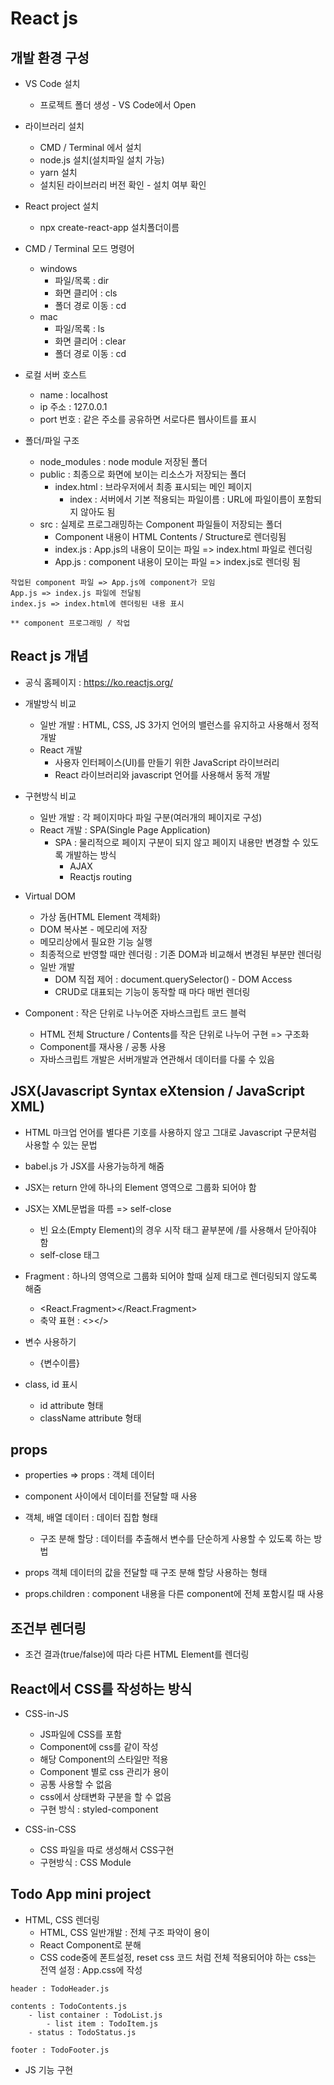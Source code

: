 # React js

## 개발 환경 구성

- VS Code 설치
    - 프로젝트 폴더 생성 - VS Code에서 Open

- 라이브러리 설치
    - CMD / Terminal 에서 설치
    - node.js 설치(설치파일 설치 가능)
    - yarn 설치
    - 설치된 라이브러리 버전 확인 - 설치 여부 확인

- React project 설치
    - npx create-react-app 설치폴더이름

- CMD / Terminal 모드 명령어
    - windows
        - 파일/목록 : dir
        - 화면 클리어 : cls
        - 폴더 경로 이동 : cd
    - mac
        - 파일/목록 : ls
        - 화면 클리어 : clear
        - 폴더 경로 이동 : cd

- 로컬 서버 호스트
    - name : localhost
    - ip 주소 : 127.0.0.1
    - port 번호 : 같은 주소를 공유하면 서로다른 웹사이트를 표시

- 폴더/파일 구조
    - node_modules : node module 저장된 폴더
    - public : 최종으로 화면에 보이는 리소스가 저장되는 폴더
        - index.html : 브라우저에서 최종 표시되는 메인 페이지
            - index : 서버에서 기본 적용되는 파일이름 : URL에 파일이름이 포함되지 않아도 됨
    - src : 실제로 프로그래밍하는 Component 파일들이 저장되는 폴더
        - Component 내용이 HTML Contents / Structure로 렌더링됨
        - index.js : App.js의 내용이 모이는 파일 => index.html 파일로 렌더링
        - App.js : component 내용이 모이는 파일 => index.js로 렌더링 됨

```
작업된 component 파일 => App.js에 component가 모임
App.js => index.js 파일에 전달됨
index.js => index.html에 렌더링된 내용 표시

** component 프로그래밍 / 작업
```

## React js 개념

- 공식 홈페이지 : https://ko.reactjs.org/

- 개발방식 비교
    - 일반 개발 : HTML, CSS, JS 3가지 언어의 밸런스를 유지하고 사용해서 정적 개발
    - React 개발
        - 사용자 인터페이스(UI)를 만들기 위한 JavaScript 라이브러리
        - React 라이브러리와 javascript 언어를 사용해서 동적 개발

- 구현방식 비교
    - 일반 개발 : 각 페이지마다 파일 구분(여러개의 페이지로 구성)
    - React 개발 : SPA(Single Page Application)
        - SPA : 물리적으로 페이지 구분이 되지 않고 페이지 내용만 변경할 수 있도록 개발하는 방식
            - AJAX
            - Reactjs routing

- Virtual DOM
    - 가상 돔(HTML Element 객체화)
    - DOM 복사본 - 메모리에 저장
    - 메모리상에서 필요한 기능 실행
    - 최종적으로 반영할 때만 렌더링 : 기존 DOM과 비교해서 변경된 부분만 렌더링
    - 일반 개발
        - DOM 직접 제어 : document.querySelector() - DOM Access
        - CRUD로 대표되는 기능이 동작할 때 마다 매번 렌더링
    
- Component : 작은 단위로 나누어준 자바스크립트 코드 블럭
    - HTML 전체 Structure / Contents를 작은 단위로 나누어 구현 => 구조화
    - Component를 재사용 / 공통 사용
    - 자바스크립트 개발은 서버개발과 연관해서 데이터를 다룰 수 있음

## JSX(Javascript Syntax eXtension / JavaScript XML)

- HTML 마크업 언어를 별다른 기호를 사용하지 않고 그대로 Javascript 구문처럼 사용할 수 있는 문법
- babel.js 가 JSX를 사용가능하게 해줌

- JSX는 return 안에 하나의 Element 영역으로 그룹화 되어야 함
- JSX는 XML문법을 따름 => self-close
    - 빈 요소(Empty Element)의 경우 시작 태그 끝부분에 /를 사용해서 닫아줘야 함
    - self-close 태그

- Fragment : 하나의 영역으로 그룹화 되어야 할때 실제 태그로 렌더링되지 않도록 해줌
    - <React.Fragment></React.Fragment>
    - 축약 표현 : <></>

- 변수 사용하기
    - {변수이름}

- class, id 표시
    - id attribute 형태
    - className attribute 형태

## props

- properties => props : 객체 데이터
- component 사이에서 데이터를 전달할 때 사용

- 객체, 배열 데이터 : 데이터 집합 형태
    - 구조 분해 할당 : 데이터를 추출해서 변수를 단순하게 사용할 수 있도록 하는 방법

- props 객체 데이터의 값을 전달할 때 구조 분해 할당 사용하는 형태

- props.children : component 내용을 다른 component에 전체 포함시킬 때 사용

## 조건부 렌더링

- 조건 결과(true/false)에 따라 다른 HTML Element를 렌더링

## React에서 CSS를 작성하는 방식

- CSS-in-JS
    - JS파일에 CSS를 포함
    - Component에 css를 같이 작성
    - 해당 Component의 스타일만 적용
    - Component 별로 css 관리가 용이
    - 공통 사용할 수 없음
    - css에서 상태변화 구분을 할 수 없음
    - 구현 방식 : styled-component

- CSS-in-CSS
    - CSS 파일을 따로 생성해서 CSS구현
    - 구현방식 : CSS Module

## Todo App mini project

- HTML, CSS 렌더링
    - HTML, CSS 일반개발 : 전체 구조 파악이 용이
    - React Component로 분해
    - CSS code중에 폰트설정, reset css 코드 처럼 전체 적용되어야 하는 css는 전역 설정 : App.css에 작성
```
header : TodoHeader.js

contents : TodoContents.js
    - list container : TodoList.js
        - list item : TodoItem.js
    - status : TodoStatus.js

footer : TodoFooter.js
```

- JS 기능 구현
